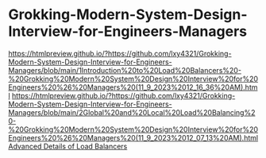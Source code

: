 # Grokking-Modern-System-Design-Interview-for-Engineers-Managers

https://htmlpreview.github.io/?https://github.com/lxy4321/Grokking-Modern-System-Design-Interview-for-Engineers-Managers/blob/main/1Introduction%20to%20Load%20Balancers%20-%20Grokking%20Modern%20System%20Design%20Interview%20for%20Engineers%20%26%20Managers%20(11_9_2023%2012_16_36%20AM).html
https://htmlpreview.github.io/?https://github.com/lxy4321/Grokking-Modern-System-Design-Interview-for-Engineers-Managers/blob/main/2Global%20and%20Local%20Load%20Balancing%20-%20Grokking%20Modern%20System%20Design%20Interview%20for%20Engineers%20%26%20Managers%20(11_9_2023%2012_07_13%20AM).html
[Advanced Details of Load Balancers](https://htmlpreview.github.io/?https://github.com/lxy4321/Grokking-Modern-System-Design-Interview-for-Engineers-Managers/blob/main/3Advanced%20Details%20of%20Load%20Balancers%20-%20Grokking%20Modern%20System%20Design%20Interview%20for%20Engineers%20%26%20Managers%20(11_9_2023%2012_17_40%20AM).html)
